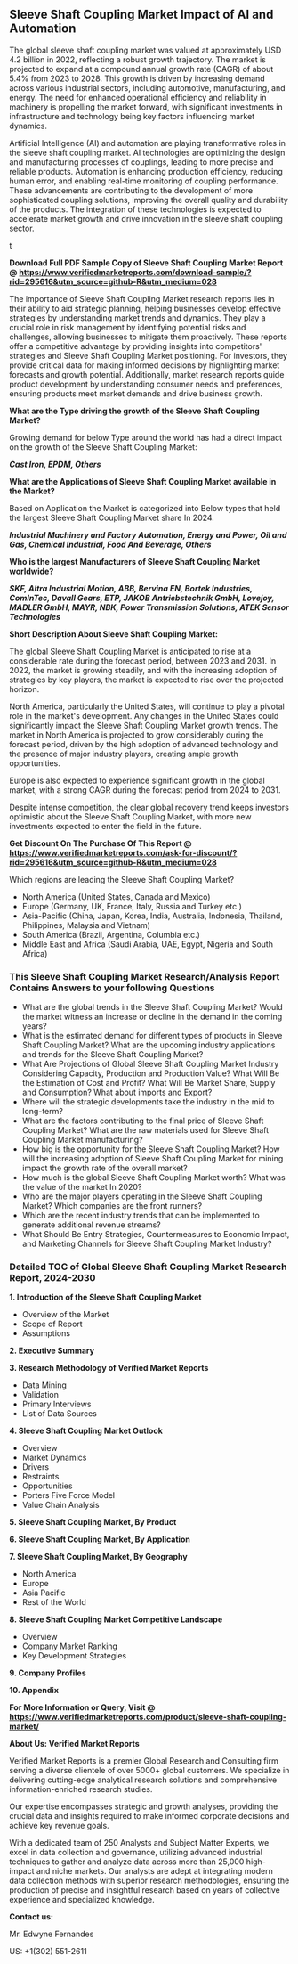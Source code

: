 <h2>Sleeve Shaft Coupling Market Impact of AI and Automation</h2><p>The global sleeve shaft coupling market was valued at approximately USD 4.2 billion in 2022, reflecting a robust growth trajectory. The market is projected to expand at a compound annual growth rate (CAGR) of about 5.4% from 2023 to 2028. This growth is driven by increasing demand across various industrial sectors, including automotive, manufacturing, and energy. The need for enhanced operational efficiency and reliability in machinery is propelling the market forward, with significant investments in infrastructure and technology being key factors influencing market dynamics.</p><p>Artificial Intelligence (AI) and automation are playing transformative roles in the sleeve shaft coupling market. AI technologies are optimizing the design and manufacturing processes of couplings, leading to more precise and reliable products. Automation is enhancing production efficiency, reducing human error, and enabling real-time monitoring of coupling performance. These advancements are contributing to the development of more sophisticated coupling solutions, improving the overall quality and durability of the products. The integration of these technologies is expected to accelerate market growth and drive innovation in the sleeve shaft coupling sector.</p>t</p><p id="" class=""><strong>Download Full PDF Sample Copy of Sleeve Shaft Coupling Market Report @ <a href="https://www.verifiedmarketreports.com/download-sample/?rid=295616&utm_source=github-R&utm_medium=028" target="_blank">https://www.verifiedmarketreports.com/download-sample/?rid=295616&utm_source=github-R&utm_medium=028</a></strong></p><p>The importance of&nbsp;Sleeve Shaft Coupling Market research reports lies in their ability to aid strategic planning, helping businesses develop effective strategies by understanding market trends and dynamics. They play a crucial role in risk management by identifying potential risks and challenges, allowing businesses to mitigate them proactively. These reports offer a competitive advantage by providing insights into competitors' strategies and Sleeve Shaft Coupling Market positioning. For investors, they provide critical data for making informed decisions by highlighting market forecasts and growth potential. Additionally, market research reports guide product development by understanding consumer needs and preferences, ensuring products meet market demands and drive business growth.</p><p><strong>What are the&nbsp;Type driving the growth of the Sleeve Shaft Coupling Market?</strong></p><p id="" class="">Growing demand for below Type around the world has had a direct impact on the growth of the Sleeve Shaft Coupling Market:</p><em><strong>Cast Iron, EPDM, Others</strong></em></p><strong>What are the&nbsp;Applications&nbsp;of Sleeve Shaft Coupling Market available in the Market?</strong></p><p id="" class="">Based on Application the Market is categorized into Below types that held the largest Sleeve Shaft Coupling Market share In 2024.</p><em><strong>Industrial Machinery and Factory Automation, Energy and Power, Oil and Gas, Chemical Industrial, Food And Beverage, Others</strong></em></p><strong>Who is the largest Manufacturers of Sleeve Shaft Coupling Market worldwide?</strong></p><p><em><strong>SKF, Altra Industrial Motion, ABB, Bervina EN, Bortek Industries, ComInTec, Davall Gears, ETP, JAKOB Antriebstechnik GmbH, Lovejoy, MADLER GmbH, MAYR, NBK, Power Transmission Solutions, ATEK Sensor Technologies</strong></em></p><p id="" class=""><strong>Short Description About Sleeve Shaft Coupling Market:</strong></p><p>The global Sleeve Shaft Coupling Market is anticipated to rise at a considerable rate during the forecast period, between 2023 and 2031. In 2022, the market is growing steadily, and with the increasing adoption of strategies by key players, the market is expected to rise over the projected horizon.</p><p>North America, particularly the United States, will continue to play a pivotal role in the market's development. Any changes in the United States could significantly impact the Sleeve Shaft Coupling Market growth trends. The market in North America is projected to grow considerably during the forecast period, driven by the high adoption of advanced technology and the presence of major industry players, creating ample growth opportunities.</p><p>Europe is also expected to experience significant growth in the global market, with a strong CAGR during the forecast period from 2024 to 2031.</p><p>Despite intense competition, the clear global recovery trend keeps investors optimistic about the Sleeve Shaft Coupling Market, with more new investments expected to enter the field in the future.</p><p id="" class=""><strong>Get Discount On The Purchase Of This Report @ <a href="https://www.verifiedmarketreports.com/ask-for-discount/?rid=295616&utm_source=github-R&utm_medium=028" target="_blank">https://www.verifiedmarketreports.com/ask-for-discount/?rid=295616&utm_source=github-R&utm_medium=028</a></strong></p>Which regions are leading the Sleeve Shaft Coupling Market?</p><ul><li>North America (United States, Canada and Mexico)</li><li>Europe (Germany, UK, France, Italy, Russia and Turkey etc.)</li><li>Asia-Pacific (China, Japan, Korea, India, Australia, Indonesia, Thailand, Philippines, Malaysia and Vietnam)</li><li>South America (Brazil, Argentina, Columbia etc.)</li><li>Middle East and Africa (Saudi Arabia, UAE, Egypt, Nigeria and South Africa)</li></ul><h3 id="" class="">This Sleeve Shaft Coupling Market Research/Analysis Report Contains Answers to your following Questions</h3><ul><li>What are the global trends in the Sleeve Shaft Coupling Market? Would the market witness an increase or decline in the demand in the coming years?</li><li>What is the estimated demand for different types of products in Sleeve Shaft Coupling Market? What are the upcoming industry applications and trends for the Sleeve Shaft Coupling Market?</li><li>What Are Projections of Global Sleeve Shaft Coupling Market Industry Considering Capacity, Production and Production Value? What Will Be the Estimation of Cost and Profit? What Will Be Market Share, Supply and Consumption? What about imports and Export?</li><li>Where will the strategic developments take the industry in the mid to long-term?</li><li>What are the factors contributing to the final price of Sleeve Shaft Coupling Market? What are the raw materials used for Sleeve Shaft Coupling Market manufacturing?</li><li>How big is the opportunity for the Sleeve Shaft Coupling Market? How will the increasing adoption of Sleeve Shaft Coupling Market for mining impact the growth rate of the overall market?</li><li>How much is the global Sleeve Shaft Coupling Market worth? What was the value of the market In 2020?</li><li>Who are the major players operating in the Sleeve Shaft Coupling Market? Which companies are the front runners?</li><li>Which are the recent industry trends that can be implemented to generate additional revenue streams?</li><li>What Should Be Entry Strategies, Countermeasures to Economic Impact, and Marketing Channels for Sleeve Shaft Coupling Market Industry?</li></ul><h3 id="" class="">Detailed TOC of Global Sleeve Shaft Coupling Market Research Report, 2024-2030</h3><p id="" class=""><strong>1. Introduction of the Sleeve Shaft Coupling Market</strong></p><ul><li>Overview of the Market</li><li>Scope of Report</li><li>Assumptions</li></ul><p id="" class=""><strong>2. Executive Summary</strong></p><p id="" class=""><strong>3. Research Methodology of Verified Market Reports</strong></p><ul><li>Data Mining</li><li>Validation</li><li>Primary Interviews</li><li>List of Data Sources</li></ul><p id="" class=""><strong>4. Sleeve Shaft Coupling Market Outlook</strong></p><ul><li>Overview</li><li>Market Dynamics</li><li>Drivers</li><li>Restraints</li><li>Opportunities</li><li>Porters Five Force Model</li><li>Value Chain Analysis</li></ul><p id="" class=""><strong>5. Sleeve Shaft Coupling Market, By Product</strong></p><p id="" class=""><strong>6. Sleeve Shaft Coupling Market, By Application</strong></p><p id="" class=""><strong>7. Sleeve Shaft Coupling Market, By Geography</strong></p><ul><li>North America</li><li>Europe</li><li>Asia Pacific</li><li>Rest of the World</li></ul><p id="" class=""><strong>8. Sleeve Shaft Coupling Market Competitive Landscape</strong></p><ul><li>Overview</li><li>Company Market Ranking</li><li>Key Development Strategies</li></ul><p id="" class=""><strong>9. Company Profiles</strong></p><p id="" class=""><strong>10. Appendix</strong></p><p id="" class=""><strong>For More Information or Query, Visit @ <a href="https://www.verifiedmarketreports.com/product/sleeve-shaft-coupling-market/" target="_blank">https://www.verifiedmarketreports.com/product/sleeve-shaft-coupling-market/</a></strong></p><p id="" class=""><strong>About Us: Verified Market Reports</strong></p><p id="" class="">Verified Market Reports is a premier Global Research and Consulting firm serving a diverse clientele of over 5000+ global customers. We specialize in delivering cutting-edge analytical research solutions and comprehensive information-enriched research studies.</p><p id="" class="">Our expertise encompasses strategic and growth analyses, providing the crucial data and insights required to make informed corporate decisions and achieve key revenue goals.</p><p id="" class="">With a dedicated team of 250 Analysts and Subject Matter Experts, we excel in data collection and governance, utilizing advanced industrial techniques to gather and analyze data across more than 25,000 high-impact and niche markets. Our analysts are adept at integrating modern data collection methods with superior research methodologies, ensuring the production of precise and insightful research based on years of collective experience and specialized knowledge.</p><p id="" class=""><strong>Contact us:</strong></p><p id="" class="">Mr. Edwyne Fernandes</p><p id="" class="">US: +1(302) 551-2611</p>